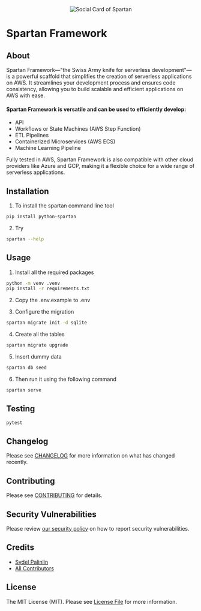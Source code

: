 <p align="center"><img src="./docs/logo.png" alt="Social Card of Spartan"></p>

# Spartan Framework

## About
Spartan Framework—"the Swiss Army knife for serverless development"—is a powerful scaffold that simplifies the creation of serverless applications on AWS. It streamlines your development process and ensures code consistency, allowing you to build scalable and efficient applications on AWS with ease.

#### Spartan Framework is versatile and can be used to efficiently develop:
- API
- Workflows or State Machines (AWS Step Function)
- ETL Pipelines
- Containerized Microservices (AWS ECS)
- Machine Learning Pipeline

Fully tested in AWS, Spartan Framework is also compatible with other cloud providers like Azure and GCP, making it a flexible choice for a wide range of serverless applications.


## Installation
1. To install the spartan command line tool
```bash
pip install python-spartan
```

2. Try
```bash
spartan --help
```

## Usage
1. Install all the required packages
```bash
python -m venv .venv
pip install -r requirements.txt
```
2. Copy the .env.example to .env

3. Configure the migration
```bash
spartan migrate init -d sqlite
```

4. Create all the tables
```bash
spartan migrate upgrade
```

5. Insert dummy data
```bash
spartan db seed
```

6. Then run it using the following command
```bash
spartan serve
```

## Testing
```bash
pytest
```

## Changelog

Please see [CHANGELOG](CHANGELOG.md) for more information on what has changed recently.

## Contributing

Please see [CONTRIBUTING](./docs/CONTRIBUTING.md) for details.

## Security Vulnerabilities

Please review [our security policy](../../security/policy) on how to report security vulnerabilities.

## Credits

- [Sydel Palinlin](https://github.com/nerdmonkey)
- [All Contributors](../../contributors)

## License

The MIT License (MIT). Please see [License File](LICENSE) for more information.
